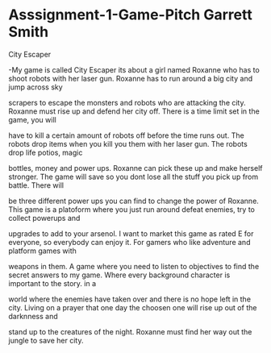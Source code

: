 # Asssignment-1-Game-Pitch Garrett Smith

City Escaper 

-My game is called City Escaper its about a girl named Roxanne who has to shoot robots with her laser gun. Roxanne has to run around a big city and jump across sky

scrapers to escape the monsters and robots who are attacking the city. Roxanne must rise up and defend her city off. There is a time limit set in the game, you will 

have to kill a certain amount of robots off before the time runs out. The robots drop items when you kill you them with her laser gun. The robots drop life potios, magic 

bottles, money and power ups. Roxanne can pick these up and make herself stronger. The game will save so you dont lose all the stuff you pick up from battle. There will 

be three different power ups you can find to change the power of Roxanne. This game is a platoform where you just run around defeat enemies, try to collect powerups and 

upgrades to add to your arsenol. I want to market this game as rated E for everyone, so everybody can enjoy it. For gamers who like adventure and platform games with 

weapons in them. A game where you need to listen to objectives to find the secret answers to my game. Where every background character is important to the story. in a 

world where the enemies have taken over and there is no hope left in the city. Living on a prayer that one day the choosen one will rise up out of the darknness and 

stand up to the creatures of the night. Roxanne must find her way out the jungle to save her city.

